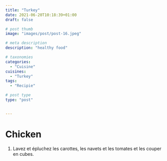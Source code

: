 ```yaml
---
title: "Turkey"
date: 2021-06-20T10:18:39+01:00
draft: false

# post thumb
image: "images/post/post-16.jpeg"

# meta description
description: "healthy food"

# taxonomies
categories: 
  - "Cuisine"
cuisines: 
  - "Turkey"
tags:
  - "Recipie"

# post type
type: "post"


---
```

# Chicken

1. Lavez et épluchez les carottes, les navets et les tomates et les couper en cubes.

